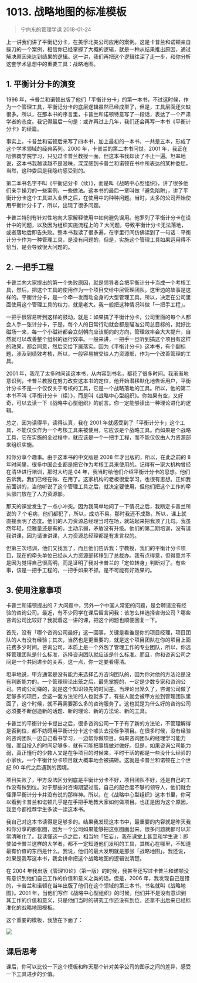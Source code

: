 # 1013. 战略地图的标准模板
> 宁向东的管理学课
2018-01-24

上一讲我们讲了平衡记分卡，在美孚北美公司应用的案例。这是卡普兰和诺顿亲自操刀的一个案例，相信你已经掌握了大概的逻辑，就是一种从结果推出原因，通过解决原因来达到结果的逻辑。这一讲，我们再把这个逻辑往深了走一步，和你分析这套学术思想中的重要工具：战略地图。

## 1. 平衡计分卡的演变
1996 年，卡普兰和诺顿出版了他们「平衡计分卡」的第一本书，不过这时候，作为一个管理工具，平衡记分卡的底层逻辑虽然已经成型了，但是，工具层面还欠缺很多。所以，在那本书的序言里，卡普兰和诺顿特意写了一段话，表达了一个严肃学者的态度。我记得最后一句是：或许再过上几年，我们还会再写一本书《平衡计分卡》的续篇。

事实上，卡普兰和诺顿后来写了四本书，加上最初的一本书，一共是五本，形成了这个学术领域的经典系列。2000 年，卡普兰的第二本书问世。2001 年，我正在哈佛商学院学习，只见过卡普兰教授一面，但这本书我却读了不止一遍。坦率地说，这本书我越读越不是滋味，深深感到卡普兰和诺顿在书中所表达的某种委屈。当然，这种委屈是我隐约感受到的。

第二本书名字不叫《平衡记分卡（续）》，而是叫《战略中心型组织》，讲了很多他们亲手操刀的一些案例，一些做法。这本书的最后一章叫做「避免陷阱」，讲了平衡计分卡这个工具进入业界之后，在使用中的种种问题。当时，太多的公司开始使用平衡计分卡了，所以，出现了很多问题。

卡普兰特别有针对性地向大家解释使用中如何避免误用。他罗列了平衡计分卡在设计中的问题，以及因为组织实施流程上的 7 大问题，导致平衡计分卡无法落地，或者落地后即告失败。整本书我读了很多遍，在字里行间仿佛读到了一句话：平衡计分卡作为一种管理工具，是没有问题的，但是，实施这个管理工具如果运用得不恰当，是会导致很大问题的。

## 2. 一把手工程
卡普兰向大家提出的第一个失败原因，就是领导者会把平衡计分卡当成一个考核工具，然后，把这个工具的使用作为一个项目交给中层管理团队。这里边的故事是这样的。平衡计分卡，是一个牵一发而动全身的大型管理工具，所以，决定在公司里面使用这个管理工具的权力，就是老大。我一般把这种情况叫做「一把手工程」。

一把手很容易听到这样的鼓动，就是：如果搞了平衡计分卡，公司里面的每个人都会人手一张计分卡，于是，每个人的日常行动就会都是瞄准公司总目标的，就好比磁场一来，每一个小磁针都会立刻朝向应该朝向的方向，管理效率会大大提升，自然就可以改善整个组织的运行效率。一般来讲，一把手一旦听到搞这个项目有这样的效果，都会同意，然后交给下属落实。因为《平衡计分卡》这本书，有个副标题，涉及到绩效考核，所以，一般容易被交给人力资源部，作为一个改善管理的工具。

2001 年，我花了太多时间读这本书，从内容到书名，都花了很多时间。我渐渐地意识到，卡普兰教授在努力改变这本书的定位，他开始潜移默化地告诉用户，平衡计分卡不是一个仅仅关于考核的工具，它是一个战略落地的工具。所以，他的第二本书不叫《平衡计分卡（续）》，而是叫《战略中心型组织》。你如果有空，又好奇，可以去读一下《战略中心型组织》的前言。你一定能够读出一种理论进化的逻辑。

总之，因为读得早，读得认真，我在 2001 年就感受到了「平衡计分卡」这个工具，不能仅仅作为一个考核工具来被使用，它应该是个战略工具。而如果是个战略工具，它在实施的全过程中，就应该是一个一把手工程，而不能仅仅由人力资源部来组织实施。

和你分享个趣事。由于这本书的中文版是 2008 年才出版的，所以，在此之前的 8 年时间里，很多中国企业都是把它作为考核工具来使用的。记得有一家大机构曾经在清华进行培训，那时大约是 04 年，我当时给他们介绍平衡计分卡的思想。他们告诉我，我们已经在做、在用了。这家机构的老板很爱学习，也很有思想。正如我前面讲的，当他听说了这个管理工具之后，就决定要使用，但他们把这个工作的牵头部门放在了人力资源部。

那天的课堂发生了一点小冲突。因为我简单地问了一下情况之后，我断定卡普兰所说的 7 个毛病，他们都犯了，所以，成功不易。那时我还不成熟，所以，课上就直接表明了态度。他们的人力资源总经理当时在场，就站起来把我顶了几句。我虽然年轻，但雅量还是有的，主动示弱，矛盾没有升级。他们的第二期培训，没有请我讲课，因为请谁讲课，人力资源总经理都是有发言权的。

但第三次培训，他们又找我了，而且他们告诉我：宁教授，我们的平衡计分卡项目，现在的牵头单位已经从人力资源部转移到了总裁办。我有点得意，但得意并不是因为觉得自己很高明，而是证明了我对卡普兰的「定位转身」判断对了。有些事，该是一把手工程的，一把手如果不抓，是不可能有好效果的。

## 3. 使用注意事项
卡普兰和诺顿提出的 7 大问题中，另外一个中国人常犯的问题，是会聘请没有经验的咨询公司。最近，有不少同学在课后留言问我：该怎么样选择咨询公司？哪些咨询公司比较好？我就着这一讲的课，把这个问题也顺便回复一下。

首先，没有「哪个咨询公司最好」这一回事，关键是看谁是你的项目经理，项目团队的人有没有经验；其次，当然也是更重要的，就是这个项目团队在你的项目上面花费多少时间。咨询公司，本质上是一个外包了管理工作的专业团队，所以，你选择管理团队是什么标准，选择咨询团队就应该是什么标准。而且，你和咨询公司之间是一个共同进步的关系。这一点，你一定要看得清。

坦率地说，甲方通常是没有能力来选择乙方咨询团队的，因为你对他的方法论是没有判断能力的。一个管理理论出笼之后，最先掌握的，一定是少数专家和咨询公司。咨询公司赚的，就是这个知识领先的时间差。当理论出笼久了，咨询公司做了足够多的项目，会这一套方法论的人也就多了，有些人就会被甲方拉到管理团队里面了，这个时候，就不再需要那么多的咨询服务了。这也就是为什么好的咨询公司必须要不断创造新的话题、新的理论、新的方法论、新的工具。

卡普兰的平衡计分卡提出之后，很多咨询公司一下子有了新的方法论，不管理解得是否到位，都不妨碍用平衡计分卡这个噱头去投标争项目。在很多时候，没有经验的咨询团队一边自己看书学习，一边帮你做项目。如果咨询团队的经理学习能力强，而且投入的时间足够多，就有可能把事情做对做好。但是，如果咨询公司能力弱，真正懂行的少数人又是在争项目的时候来，平时干活的都是一些没什么经验的小家伙，一个平衡计分卡项目就大概率地会被搞砸。这就是卡普兰和诺顿在上个世纪 90 年代之后遇到的困境。

项目失败了，甲方没法区分到底是平衡计分卡不好，项目团队不好，还是自己的工作没有做到位。对于那些对咨询期望过高，自己的配合度不够的领导人，他们就会怪罪平衡计分卡并没有说的那样神。所以，在《战略中心型组织》这本书里，你可以看到卡普兰和诺顿几乎是在手把手地教大家如何做项目。也正是因为这个原因，我至今都推荐学生多读一读这本书。

我自己对这本书读得是足够多的。结果我发现这本书中，最重要的内容就是昨天我和你分享的那张图，因为一个公司如果能够把这张图画出来，很多问题就都可以非常清晰化了。我读懂这一点之后，相当地「狂妄」，我在课堂上甚至和学生说：即使如卡普兰这样的大学者，都不一定知道他们发明的工具，其核心在哪里，不知道最有价值的东西是什么。我说，他们的最大发明就是那张「战略地图」。我还说，如果是我写这本书，我会拼命把这个战略地图的逻辑说清楚。

在 2004 年我出版《管理10论》（第一版）的时候，我甚至还写过卡普兰和诺顿没有意识到他们自己工作的价值和意义之类的话。但是，2006 年，我发现自己是错的，卡普兰和诺顿在当年出版了他们在这个领域的第三本书，书名就叫《战略地图》。2001 年，当他们写作《战略中心型组织》的时候，他们并不是没有意识到其工作的价值和意义，只是他们当时的研究工作还没有到位，还拿不出后来已经标准化的战略地图模板。

这个重要的模板，我放在下面了：

![](https://raw.githubusercontent.com/dalong0514/selfstudy/master/图片链接/宁向东/2019015.jpg)

## 课后思考
课后，你可以比较一下这个模板和昨天那个针对美孚公司的图示之间的差异，感受一下工具进步的价值。